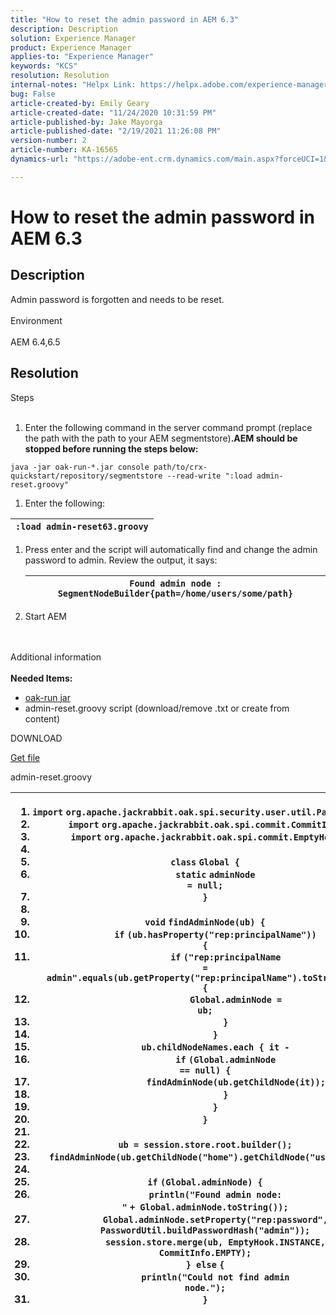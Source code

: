 ```yaml
---
title: "How to reset the admin password in AEM 6.3"
description: Description
solution: Experience Manager
product: Experience Manager
applies-to: "Experience Manager"
keywords: "KCS"
resolution: Resolution
internal-notes: "Helpx Link: https://helpx.adobe.com/experience-manager/kb/How-to-reset-the-admin-password-in-AEM-6-3.html"
bug: False
article-created-by: Emily Geary
article-created-date: "11/24/2020 10:31:59 PM"
article-published-by: Jake Mayorga
article-published-date: "2/19/2021 11:26:08 PM"
version-number: 2
article-number: KA-16565
dynamics-url: "https://adobe-ent.crm.dynamics.com/main.aspx?forceUCI=1&pagetype=entityrecord&etn=knowledgearticle&id=278794d8-a42e-eb11-a813-000d3a593c3f"

---
```

# How to reset the admin password in AEM 6.3

## Description


Admin password is forgotten and needs to be reset.
<br><br>Environment<br><br>
AEM 6.4,6.5


## Resolution

Steps<br><br>
1. Enter the following command in the server command prompt (replace the path with the path to your AEM segmentstore)<b>.AEM should be stopped before running the steps below:</b>

`java -jar oak-run-*.jar console path/to/crx-quickstart/repository/segmentstore --read-write ":load admin-reset.groovy"`
1. Enter the following:



| `:load admin-reset63.groovy` |
| --- |


1. Press enter and the script will automatically find and change the admin password to admin.
    Review the output, it says:


    | `Found admin node : SegmentNodeBuilder{path=/home/users/some/path}` |
    | --- |
2. Start AEM

<br><br>Additional information<br><br>
<b>Needed Items:</b>

- [oak-run jar](http://repo1.maven.org/maven2/org/apache/jackrabbit/oak-run/)
- admin-reset.groovy script (download/remove .txt or create from content)


DOWNLOAD

[Get file](https://helpx.adobe.com/content/dam/help/en/experience-manager/kb/How-to-reset-the-admin-password-in-AEM-6-3/_jcr_content/main-pars/download_section/download-1/admin-reset_groovy.txt "admin-reset.groovy.txt")

admin-reset.groovy


| <ol>   <li><code>import</code>&nbsp;<code>org.apache.jackrabbit.oak.spi.security.user.util.PasswordUtil</code></li>   <li><code>import</code>&nbsp;<code>org.apache.jackrabbit.oak.spi.commit.CommitInfo</code></li>   <li><code>import</code>&nbsp;<code>org.apache.jackrabbit.oak.spi.commit.EmptyHook</code></li>   <li>&nbsp;</li>   <li><code>class</code>&nbsp;<code>Global {</code></li>   <li><code>&nbsp;&nbsp;&nbsp;&nbsp;</code><code>static</code>&nbsp;<code>adminNode =&nbsp;</code><code>null</code><code>;</code></li>   <li><code>}</code></li>   <li>&nbsp;</li>   <li><code>void</code>&nbsp;<code>findAdminNode(ub) {</code></li>   <li><code>&nbsp;&nbsp;&nbsp;&nbsp;</code><code>if</code>&nbsp;<code>(ub.hasProperty(</code><code>"rep:principalName"</code><code>)) {</code></li>   <li><code>&nbsp;&nbsp;&nbsp;&nbsp;&nbsp;&nbsp;&nbsp;&nbsp;</code><code>if</code>&nbsp;<code>(</code><code>"rep:principalName = admin"</code><code>.equals(ub.getProperty(</code><code>"rep:principalName"</code><code>).toString())) {</code></li>   <li><code>&nbsp;&nbsp;&nbsp;&nbsp;&nbsp;&nbsp;&nbsp;&nbsp;&nbsp;&nbsp;&nbsp;&nbsp;</code><code>Global.adminNode = ub;</code></li>   <li><code>&nbsp;&nbsp;&nbsp;&nbsp;&nbsp;&nbsp;&nbsp;&nbsp;</code><code>}</code></li>   <li><code>&nbsp;&nbsp;&nbsp;&nbsp;</code><code>}</code></li>   <li><code>&nbsp;&nbsp;&nbsp;&nbsp;</code><code>ub.childNodeNames.each { it -</code></li>   <li><code>&nbsp;&nbsp;&nbsp;&nbsp;&nbsp;&nbsp;&nbsp;&nbsp;</code><code>if</code>&nbsp;<code>(Global.adminNode ==&nbsp;</code><code>null</code><code>) {</code></li>   <li><code>&nbsp;&nbsp;&nbsp;&nbsp;&nbsp;&nbsp;&nbsp;&nbsp;&nbsp;&nbsp;&nbsp;&nbsp;</code><code>findAdminNode(ub.getChildNode(it));</code></li>   <li><code>&nbsp;&nbsp;&nbsp;&nbsp;&nbsp;&nbsp;&nbsp;&nbsp;</code><code>}</code></li>   <li><code>&nbsp;&nbsp;&nbsp;&nbsp;</code><code>}</code></li>   <li><code>}</code></li>   <li>&nbsp;</li>   <li><code>ub = session.store.root.builder();</code></li>   <li><code>findAdminNode(ub.getChildNode(</code><code>"home"</code><code>).getChildNode(</code><code>"users"</code><code>));</code></li>   <li>&nbsp;</li>   <li><code>if</code>&nbsp;<code>(Global.adminNode) {</code></li>   <li><code>&nbsp;&nbsp;&nbsp;&nbsp;</code><code>println(</code><code>"Found admin node: "</code>&nbsp;<code>+ Global.adminNode.toString());</code></li>   <li><code>&nbsp;&nbsp;&nbsp;&nbsp;</code><code>Global.adminNode.setProperty(</code><code>"rep:password"</code><code>, PasswordUtil.buildPasswordHash(</code><code>"admin"</code><code>));</code></li>   <li><code>&nbsp;&nbsp;&nbsp;&nbsp;</code><code>session.store.merge(ub, EmptyHook.INSTANCE, CommitInfo.EMPTY);</code></li>   <li><code>}&nbsp;</code><code>else</code>&nbsp;<code>{</code></li>   <li><code>&nbsp;&nbsp;&nbsp;&nbsp;</code><code>println(</code><code>"Could not find admin node."</code><code>);</code></li>   <li><code>}</code></li>  </ol> |
| --- |

